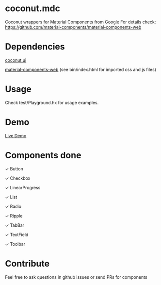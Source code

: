 # coconut.mdc
Coconut wrappers for Material Components from Google
For details check: https://github.com/material-components/material-components-web

# Dependencies
[coconut.ui](https://github.com/MVCoconut/coconut.ui)

[material-components-web](https://github.com/material-components/material-components-web)
(see bin/index.html for imported css and js files)

# Usage
Check test/Playground.hx for usage examples.

# Demo
[Live Demo](https://grosmar.github.io/coconut.mdc/bin/playground/index.html)

# Components done 
&#10003; Button

&#10003; Checkbox

&#10003; LinearProgress

&#10003; List

&#10003; Radio

&#10003; Ripple

&#10003; TabBar

&#10003; TextField

&#10003; Toolbar

# Contribute
Feel free to ask questions in github issues or send PRs for components